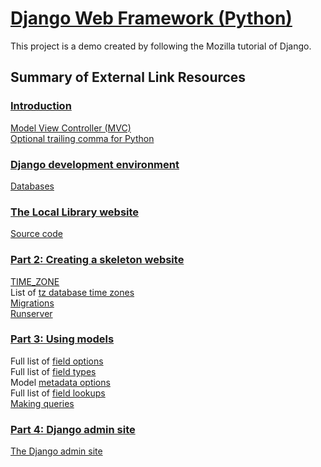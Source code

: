 # [Django Web Framework (Python)](https://developer.mozilla.org/en-US/docs/Learn/Server-side/Django)

This project is a demo created by following the Mozilla tutorial of Django.

## Summary of External Link Resources


### [Introduction](https://developer.mozilla.org/en-US/docs/Learn/Server-side/Django/Introduction)

[Model View Controller (MVC)](https://developer.mozilla.org/en-US/docs/Glossary/MVC)  
[Optional trailing comma for Python](https://docs.python.org/3/faq/design.html#why-does-python-allow-commas-at-the-end-of-lists-and-tuples)  


### [Django development environment](https://developer.mozilla.org/en-US/docs/Learn/Server-side/Django/development_environment)

[Databases](https://docs.djangoproject.com/en/2.1/ref/databases/)


### [The Local Library website](https://developer.mozilla.org/en-US/docs/Learn/Server-side/Django/Tutorial_local_library_website)

[Source code](https://github.com/mdn/django-locallibrary-tutorial)


### [Part 2: Creating a skeleton website](https://developer.mozilla.org/en-US/docs/Learn/Server-side/Django/skeleton_website)

[TIME_ZONE](https://docs.djangoproject.com/en/2.0/ref/settings/#std:setting-TIME_ZONE)  
List of [tz database time zones](https://en.wikipedia.org/wiki/List_of_tz_database_time_zones)  
[Migrations](https://docs.djangoproject.com/en/2.1/topics/migrations/)  
[Runserver](https://docs.djangoproject.com/en/2.1/ref/django-admin/#runserver)  



### [Part 3: Using models](https://developer.mozilla.org/en-US/docs/Learn/Server-side/Django/Models)

Full list of [field options](https://developer.mozilla.org/en-US/docs/Learn/Server-side/Django)  
Full list of [field types](https://docs.djangoproject.com/en/2.1/ref/models/fields/#field-types)  
Model [metadata options](https://docs.djangoproject.com/en/2.1/ref/models/options/)  
Full list of [field lookups](https://docs.djangoproject.com/en/2.1/ref/models/querysets/#field-lookups)  
[Making queries](https://docs.djangoproject.com/en/2.1/topics/db/queries/)   


### [Part 4: Django admin site](https://developer.mozilla.org/en-US/docs/Learn/Server-side/Django/Admin_site)

[The Django admin site](https://docs.djangoproject.com/en/2.1/ref/contrib/admin/)  

